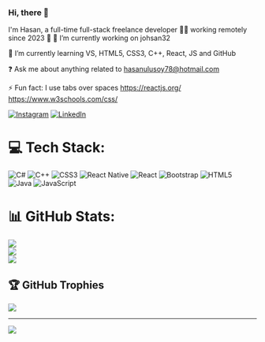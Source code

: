 ### Hi, there 👋
I'm Hasan, a full-time full-stack freelance developer 👨‍💻 working remotely since 2023 🚀
🔭 I’m currently working on johsan32

🌱 I’m currently learning VS, HTML5, CSS3, C++, React, JS and GitHub

❓ Ask me about anything related to hasanulusoy78@hotmail.com

⚡ Fun fact: I use tabs over spaces https://reactjs.org/ https://www.w3schools.com/css/

[![Instagram](https://img.shields.io/badge/Instagram-%23E4405F.svg?logo=Instagram&logoColor=white)](https://instagram.com/@hsnulusoy) [![LinkedIn](https://img.shields.io/badge/LinkedIn-%230077B5.svg?logo=linkedin&logoColor=white)](https://linkedin.com/in/hasan-ulusoy-react) 

# 💻 Tech Stack:
![C#](https://img.shields.io/badge/c%23-%23239120.svg?style=for-the-badge&logo=c-sharp&logoColor=white) ![C++](https://img.shields.io/badge/c++-%2300599C.svg?style=for-the-badge&logo=c%2B%2B&logoColor=white) ![CSS3](https://img.shields.io/badge/css3-%231572B6.svg?style=for-the-badge&logo=css3&logoColor=white) ![React Native](https://img.shields.io/badge/react_native-%2320232a.svg?style=for-the-badge&logo=react&logoColor=%2361DAFB) ![React](https://img.shields.io/badge/react-%2320232a.svg?style=for-the-badge&logo=react&logoColor=%2361DAFB) ![Bootstrap](https://img.shields.io/badge/bootstrap-%23563D7C.svg?style=for-the-badge&logo=bootstrap&logoColor=white) ![HTML5](https://img.shields.io/badge/html5-%23E34F26.svg?style=for-the-badge&logo=html5&logoColor=white) ![Java](https://img.shields.io/badge/java-%23ED8B00.svg?style=for-the-badge&logo=java&logoColor=white) ![JavaScript](https://img.shields.io/badge/javascript-%23323330.svg?style=for-the-badge&logo=javascript&logoColor=%23F7DF1E)
# 📊 GitHub Stats:
![](https://github-readme-stats.vercel.app/api?username=johsan32&theme=dark&hide_border=false&include_all_commits=false&count_private=false)<br/>
![](https://github-readme-streak-stats.herokuapp.com/?user=johsan32&theme=dark&hide_border=false)<br/>
![](https://github-readme-stats.vercel.app/api/top-langs/?username=johsan32&theme=dark&hide_border=false&include_all_commits=false&count_private=false&layout=compact)

## 🏆 GitHub Trophies
![](https://github-profile-trophy.vercel.app/?username=johsan32&theme=radical&no-frame=true&no-bg=true&margin-w=4)

---
[![](https://visitcount.itsvg.in/api?id=johsan32&icon=0&color=0)](https://visitcount.itsvg.in)

<!-- Proudly created with GPRM ( https://gprm.itsvg.in ) -->
